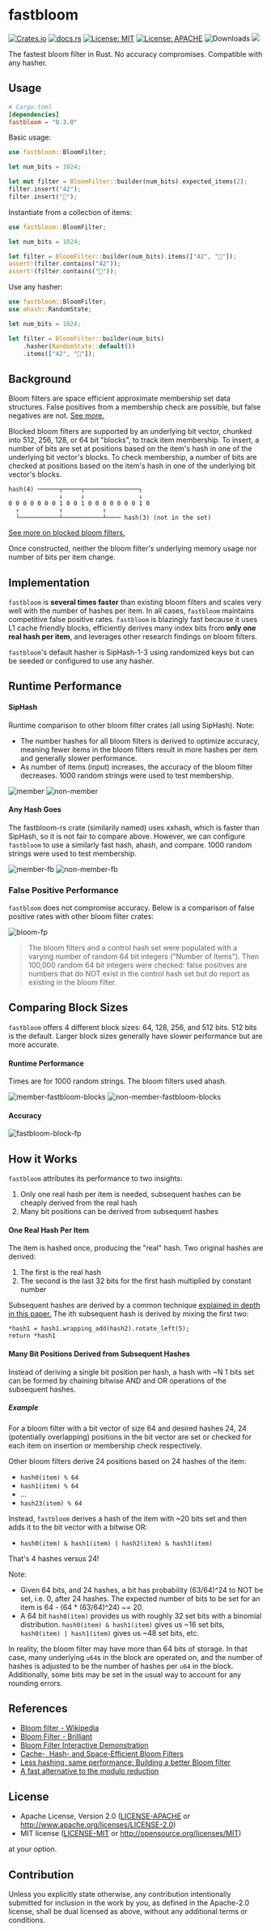 # fastbloom
[![Crates.io](https://img.shields.io/crates/v/fastbloom.svg)](https://crates.io/crates/fastbloom)
[![docs.rs](https://docs.rs/bloomfilter/badge.svg)](https://docs.rs/fastbloom)
[![License: MIT](https://img.shields.io/badge/License-MIT-blue.svg)](https://github.com/tomtomwombat/fastbloom/blob/main/LICENSE-MIT)
[![License: APACHE](https://img.shields.io/badge/License-Apache-blue.svg)](https://github.com/tomtomwombat/fastbloom/blob/main/LICENSE-Apache)
![Downloads](https://img.shields.io/crates/d/fastbloom)
<a href="https://codecov.io/gh/tomtomwombat/fastbloom">
    <img src="https://codecov.io/gh/tomtomwombat/fastbloom/branch/main/graph/badge.svg">
</a>

The fastest bloom filter in Rust. No accuracy compromises. Compatible with any hasher.


## Usage

```toml
# Cargo.toml
[dependencies]
fastbloom = "0.3.0"
```
Basic usage:
```rust
use fastbloom::BloomFilter;

let num_bits = 1024;

let mut filter = BloomFilter::builder(num_bits).expected_items(2);
filter.insert("42");
filter.insert("🦀");
```
Instantiate from a collection of items:
```rust
use fastbloom::BloomFilter;

let num_bits = 1024;

let filter = BloomFilter::builder(num_bits).items(["42", "🦀"]);
assert!(filter.contains("42"));
assert!(filter.contains("🦀"));
```
Use any hasher:
```rust
use fastbloom::BloomFilter;
use ahash::RandomState;

let num_bits = 1024;

let filter = BloomFilter::builder(num_bits)
    .hasher(RandomState::default())
    .items(["42", "🦀"]);
```

## Background
Bloom filters are space efficient approximate membership set data structures. False positives from a membership check are possible, but false negatives are not. [See more.](https://en.wikipedia.org/wiki/Bloom_filter)

Blocked bloom filters are supported by an underlying bit vector, chunked into 512, 256, 128, or 64 bit "blocks", to track item membership. To insert, a number of bits are set at positions based on the item's hash in one of the underlying bit vector's blocks. To check membership, a number of bits are checked at positions based on the item's hash in one of the underlying bit vector's blocks. 
```text
hash(4) ──────┬─────┬───────────────┐
              ↓     ↓               ↓
0 0 0 0 0 0 0 1 0 0 1 0 0 0 0 0 0 0 1 0
  ↑           ↑           ↑
  └───────────┴───────────┴──── hash(3) (not in the set)

```
[See more on blocked bloom filters.](https://web.archive.org/web/20070623102632/http://algo2.iti.uni-karlsruhe.de/singler/publications/cacheefficientbloomfilters-wea2007.pdf)

Once constructed, neither the bloom filter's underlying memory usage nor number of bits per item change.


## Implementation

`fastbloom` is **several times faster** than existing bloom filters and scales very well with the number of hashes per item. In all cases, `fastbloom` maintains competitive false positive rates. `fastbloom` is blazingly fast because it uses L1 cache friendly blocks, efficiently derives many index bits from **only one real hash per item**, and leverages other research findings on bloom filters.

`fastbloom`'s default hasher is SipHash-1-3 using randomized keys but can be seeded or configured to use any hasher.

## Runtime Performance

#### SipHash
Runtime comparison to other bloom filter crates (all using SipHash).
Note:
- The number hashes for all bloom filters is derived to optimize accuracy, meaning fewer items in the bloom filters result in more hashes per item and generally slower performance.
- As number of items (input) increases, the accuracy of the bloom filter decreases. 1000 random strings were used to test membership.

![member](https://github.com/tomtomwombat/fastbloom/assets/45644087/c74ea802-a7a2-4df7-943c-92b3bcec982e)
![non-member](https://github.com/tomtomwombat/fastbloom/assets/45644087/326c2558-6f86-4675-99cb-c95aed73e90d)


#### Any Hash Goes
The fastbloom-rs crate (similarily named) uses xxhash, which is faster than SipHash, so it is not fair to compare above. However, we can configure `fastbloom` to use a similarly fast hash, ahash, and compare. 1000 random strings were used to test membership.

![member-fb](https://github.com/tomtomwombat/fastbloom/assets/45644087/9bf303fd-897d-412b-9f42-c57e6460ead0)
![non-member-fb](https://github.com/tomtomwombat/fastbloom/assets/45644087/060e739b-7fb2-4c18-8086-7034f6fb92c0)



### False Positive Performance

`fastbloom` does not compromise accuracy. Below is a comparison of false positive rates with other bloom filter crates:

![bloom-fp](https://github.com/tomtomwombat/fastbloom/assets/45644087/07e22ab3-f777-4e4e-8910-4f1c764e4134)
> The bloom filters and a control hash set were populated with a varying number of random 64 bit integers ("Number of Items"). Then 100,000 random 64 bit integers were checked: false positives are numbers that do NOT exist in the control hash set but do report as existing in the bloom filter.

## Comparing Block Sizes

`fastbloom` offers 4 different block sizes: 64, 128, 256, and 512 bits. 512 bits is the default. Larger block sizes generally have slower performance but are more accurate.

#### Runtime Performance
Times are for 1000 random strings. The bloom filters used ahash.

![member-fastbloom-blocks](https://github.com/tomtomwombat/fastbloom/assets/45644087/44073965-cc2d-4e70-9151-7e821b30b208)
![non-member-fastbloom-blocks](https://github.com/tomtomwombat/fastbloom/assets/45644087/6e5ee0e0-f460-46b9-95d6-f4b91d9fa424)


#### Accuracy
![fastbloom-block-fp](https://github.com/tomtomwombat/fastbloom/assets/45644087/c8e88ddb-3617-4d85-8f76-b606b4e98e13)

## How it Works

`fastbloom` attributes its performance to two insights:
1. Only one real hash per item is needed, subsequent hashes can be cheaply derived from the real hash
2. Many bit positions can be derived from subsequent hashes

#### One Real Hash Per Item
The item is hashed once, producing the "real" hash. Two original hashes are derived:
1. The first is the real hash
2. The second is the last 32 bits for the first hash multiplied by constant number

Subsequent hashes are derived by a common technique [explained in depth in this paper.](https://www.eecs.harvard.edu/~michaelm/postscripts/rsa2008.pdf)
The ith subsequent hash is derived by mixing the first two:
```rust, ignore
*hash1 = hash1.wrapping_add(hash2).rotate_left(5);
return *hash1
```

#### Many Bit Positions Derived from Subsequent Hashes

Instead of deriving a single bit position per hash, a hash with ~N 1 bits set can be formed by chaining bitwise AND and OR operations of the subsequent hashes.

##### Example

For a bloom filter with a bit vector of size 64 and desired hashes 24, 24 (potentially overlapping) positions in the bit vector are set or checked for each item on insertion or membership check respectively.

Other bloom filters derive 24 positions based on 24 hashes of the item:
- `hash0(item) % 64`
- `hash1(item) % 64`
- ...
- `hash23(item) % 64`

Instead, `fastbloom` derives a hash of the item with ~20 bits set and then adds it to the bit vector with a bitwise OR:
- `hash0(item) & hash1(item) | hash2(item) & hash3(item)`

That's 4 hashes versus 24!

Note:
- Given 64 bits, and 24 hashes, a bit has probability (63/64)^24 to NOT be set, i.e. 0, after 24 hashes. The expected number of bits to be set for an item is 64 - (64 * (63/64)^24) ~= 20.
- A 64 bit `hash0(item)` provides us with roughly 32 set bits with a binomial distribution. `hash0(item) & hash1(item)` gives us ~16 set bits, `hash0(item) | hash1(item)` gives us ~48 set bits, etc.

In reality, the bloom filter may have more than 64 bits of storage. In that case, many underlying `u64`s in the block are operated on, and the number of hashes is adjusted to be the number of hashes per `u64` in the block. Additionally, some bits may be set in the usual way to account for any rounding errors.

## References
- [Bloom filter - Wikipedia](https://en.wikipedia.org/wiki/Bloom_filter)
- [Bloom Filter - Brilliant](https://brilliant.org/wiki/bloom-filter/)
- [Bloom Filter Interactive Demonstration](https://www.jasondavies.com/bloomfilter/)
- [Cache-, Hash- and Space-Efficient Bloom Filters](https://web.archive.org/web/20070623102632/http://algo2.iti.uni-karlsruhe.de/singler/publications/cacheefficientbloomfilters-wea2007.pdf)
- [Less hashing, same performance: Building a better Bloom filter](https://www.eecs.harvard.edu/~michaelm/postscripts/rsa2008.pdf)
- [A fast alternative to the modulo reduction](https://lemire.me/blog/2016/06/27/a-fast-alternative-to-the-modulo-reduction/)

## License


 * Apache License, Version 2.0
   ([LICENSE-APACHE](LICENSE-APACHE) or http://www.apache.org/licenses/LICENSE-2.0)
 * MIT license
   ([LICENSE-MIT](LICENSE-MIT) or http://opensource.org/licenses/MIT)

at your option.

## Contribution

Unless you explicitly state otherwise, any contribution intentionally submitted
for inclusion in the work by you, as defined in the Apache-2.0 license, shall be
dual licensed as above, without any additional terms or conditions.
